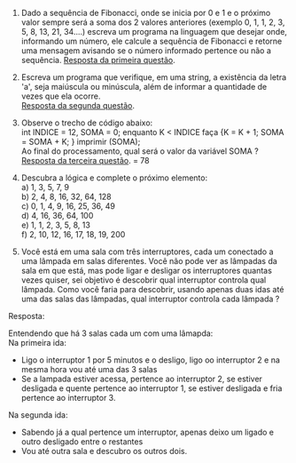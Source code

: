 1. Dado a sequência de Fibonacci, onde se inicia por 0 e 1 e o próximo valor sempre será a soma dos 2 valores anteriores (exemplo 0, 1, 1, 2, 3, 5, 8, 13, 21, 34....) escreva um programa na linguagem que desejar onde, informando um número, ele calcule a sequência de Fibonacci e retorne uma mensagem avisando se o número informado pertence ou não a sequência.
[Resposta da primeira questão](https://github.com/JooJHenrique/DesafioTarget/blob/master/DesafioTarget/Fibonacci/Fibonnaci.cs).

2. Escreva um programa que verifique, em uma string, a existência da letra 'a', seja maiúscula ou minúscula, além de informar a quantidade de vezes que ela ocorre.<br>
[Resposta da segunda questão](https://github.com/JooJHenrique/DesafioTarget/blob/master/DesafioTarget/FindStringA/FindLetraA.cs).

3. Observe o trecho de código abaixo:<br>
int INDICE = 12, SOMA = 0; enquanto K < INDICE faça {K = K + 1; SOMA = SOMA + K; } imprimir (SOMA);<br>
Ao final do processamento, qual será o valor da variável SOMA ?<br>
[Resposta da terceira questão](https://github.com/JooJHenrique/DesafioTarget/blob/master/DesafioTarget/VariavelSOMA/VariavelSOMA.cs). = 78

4. Descubra a lógica e complete o próximo elemento:<br>
a) 1, 3, 5, 7, 9<br>
b) 2, 4, 8, 16, 32, 64, 128<br>
c) 0, 1, 4, 9, 16, 25, 36, 49<br>
d) 4, 16, 36, 64, 100<br>
e) 1, 1, 2, 3, 5, 8, 13<br>
f) 2, 10, 12, 16, 17, 18, 19, 200<br>

5. Você está em uma sala com três interruptores, cada um conectado a uma lâmpada em salas diferentes. Você não pode ver as lâmpadas da sala em que está, mas pode ligar e desligar os interruptores quantas vezes quiser, sei objetivo é descobrir qual interruptor controla qual lâmpada. Como você faria para descobrir, usando apenas duas idas até uma das salas das lâmpadas, qual interruptor controla cada lâmpada ?<br>

Resposta:<br>

Entendendo que há 3 salas cada um com uma lâmapda:<br>
Na primeira ida:

- Ligo o interruptor  1 por 5 minutos e o desligo, ligo oo interruptor 2 e na mesma hora vou até uma das 3 salas
- Se a lampada estiver acessa, pertence ao interruptor 2, se estiver desligada e quente pertence ao interruptor 1, se estiver desligada e fria pertence ao interruptor 3.

Na segunda ida:
- Sabendo já a qual pertence um interruptor, apenas deixo um ligado e outro desligado entre o restantes
- Vou até outra sala e descubro os outros dois.


